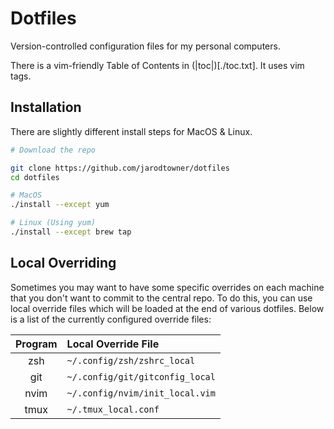 # Dotfiles

Version-controlled configuration files for my personal computers.

There is a vim-friendly Table of Contents in (|toc|)[./toc.txt]. It uses vim tags.

## Installation

There are slightly different install steps for MacOS & Linux.

```zsh
# Download the repo

git clone https://github.com/jarodtowner/dotfiles 
cd dotfiles

# MacOS
./install --except yum

# Linux (Using yum)
./install --except brew tap
```

## Local Overriding

Sometimes you may want to have some specific overrides on each machine that you don't want to commit to the central repo. To do this, you can use local override files which will be loaded at the end of various dotfiles. Below is a list of the currently configured override files: 

| Program | Local Override File             |
| :-----: | :------------------------------ |
|   zsh   | `~/.config/zsh/zshrc_local`     |
|   git   | `~/.config/git/gitconfig_local` |
|  nvim   | `~/.config/nvim/init_local.vim` |
|  tmux   | `~/.tmux_local.conf`            |
